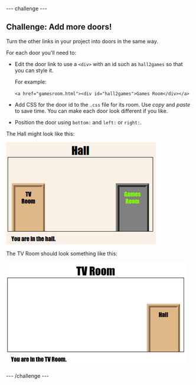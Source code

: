 --- challenge ---
## Challenge: Add more doors!

Turn the other links in your project into doors in the same way. 

For each door you'll need to:

+ Edit the door link to use a `<div>` with an id such as `hall2games` so that you can style it. 

	For example: 

	`<a href="gamesroom.html"><div id="hall2games">Games Room</div></a>`

+ Add CSS for the door id to the `.css` file for its room. Use _copy_ and _paste_ to save time. You can make each door look different if you like. 

+ Position the door using `bottom:` and `left:` or `right:`.

The Hall might look like this:

![screenshot](images/rooms-hall-doors.png)

The TV Room should look something like this:

![screenshot](images/rooms-tvroom-door.png)	



--- /challenge ---